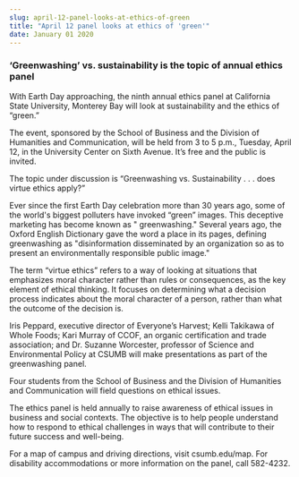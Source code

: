 ```yaml
---
slug: april-12-panel-looks-at-ethics-of-green
title: "April 12 panel looks at ethics of 'green'"
date: January 01 2020
---
```


 
<h3>‘Greenwashing’ vs. sustainability is the topic of annual ethics panel</h3>
<p>
  With Earth Day approaching, the ninth annual ethics panel at California State
  University, Monterey Bay will look at sustainability and the ethics of
  “green.”
</p>
<p>
  The event, sponsored by the School of Business and the Division of Humanities
  and Communication, will be held from 3 to 5 p.m., Tuesday, April 12, in the
  University Center on Sixth Avenue. It’s free and the public is invited.
</p>
<p>
  The topic under discussion is “Greenwashing vs. Sustainability . . . does
  virtue ethics apply?”
</p>
<p>
  Ever since the first Earth Day celebration more than 30 years ago, some of the
  world's biggest polluters have invoked “green” images. This deceptive
  marketing has become known as " greenwashing." Several years ago, the Oxford
  English Dictionary gave the word a place in its pages, defining greenwashing
  as "disinformation disseminated by an organization so as to present an
  environmentally responsible public image."
</p>
<p>
  The term “virtue ethics” refers to a way of looking at situations that
  emphasizes moral character rather than rules or consequences, as the key
  element of ethical thinking. It focuses on determining what a decision process
  indicates about the moral character of a person, rather than what the outcome
  of the decision is.
</p>
<p>
  Iris Peppard, executive director of Everyone’s Harvest; Kelli Takikawa of
  Whole Foods; Kari Murray of CCOF, an organic certification and trade
  association; and Dr. Suzanne Worcester, professor of Science and Environmental
  Policy at CSUMB will make presentations as part of the greenwashing panel.
</p>
<p>
  Four students from the School of Business and the Division of Humanities and
  Communication will field questions on ethical issues.
</p>
<p>
  The ethics panel is held annually to raise awareness of ethical issues in
  business and social contexts. The objective is to help people understand how
  to respond to ethical challenges in ways that will contribute to their future
  success and well&#45;being.
</p>
<p>
  For a map of campus and driving directions, visit csumb.edu/map. For
  disability accommodations or more information on the panel, call 582&#45;4232.
</p>
 
